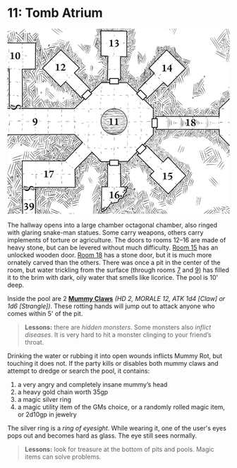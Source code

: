 # 11: Tomb Atrium

![11-18](11-18.jpg)

The hallway opens into a large chamber octagonal chamber,
also ringed with glaring snake-man statues. Some carry
weapons, others carry implements of torture or agriculture.
The doors to rooms 12–16 are made of heavy stone, but can
be levered without much difficulty. [Room 15](./15_priest_room.md) has an unlocked
wooden door. [Room 18](./18_stairs.md) has a stone door, but it is much more
ornately carved than the others. There was once a pit in the
center of the room, but water trickling from the surface
(through rooms [7](../1_the_false_tomb/7_false_temple.md) and [9](./9_statue_hall.md)) has filled it to the brim with dark,
oily water that smells like licorice. The pool is 10' deep.

Inside the pool are 2 **[Mummy Claws](../monsters/2_mummy_fragments.md)** *(HD 2, MORALE 12, ATK 1d4 [Claw] or 1d6 [Strangle])*.
These rotting hands will jump out to attack anyone who comes within 5' of the pit.

> **Lessons:** there are *hidden monsters*. Some monsters also *inflict diseases*. It is very hard to hit a monster clinging to your friend’s throat.

Drinking the water or rubbing it into open wounds inflicts
Mummy Rot, but touching it does not. If the party kills or
disables both mummy claws and attempt to dredge or search
the pool, it contains:

1. a very angry and completely insane mummy’s head
2. a heavy gold chain worth 35gp
3. a magic silver ring
4. a magic utility item of the GMs choice, or a randomly rolled magic item, or 2d10gp in jewelry

The silver ring is a *ring of eyesight*. While wearing it,
one of the user's eyes pops out and becomes hard as
glass. The eye still sees normally.

> **Lessons:** look for treasure at the bottom of pits and pools. Magic items can solve problems.
